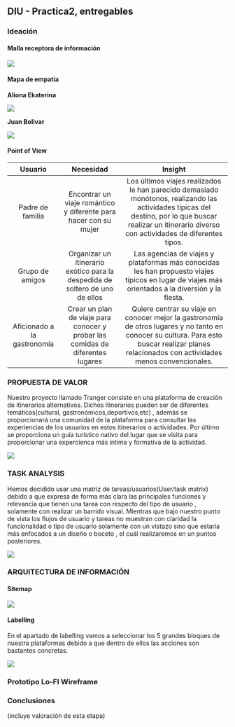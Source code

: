 ## DIU - Practica2, entregables

### Ideación 

#### Malla receptora de información 

![](./recursos/malla-receptora.png)

#### Mapa de empatía

**Aliona Ekaterina**

![](./recursos/mapa-empatia-mujer.png)

**Juan Bolivar**

![](./recursos/mapa-empatia-hombre.png)

#### Point of View 

|           Usuario           |                                    Necesidad                                   |                                                                                                  Insight                                                                                                 |
|:---------------------------:|:------------------------------------------------------------------------------:|:--------------------------------------------------------------------------------------------------------------------------------------------------------------------------------------------------------:|
|       Padre de familia      |        Encontrar un viaje romántico y diferente para hacer con su mujer        | Los últimos viajes realizados le han parecido demasiado monótonos, realizando las actividades típicas del destino, por lo que buscar realizar un itinerario diverso con actividades de diferentes tipos. |
|       Grupo de amigos       |  Organizar un itinerario exótico para la despedida de soltero de uno de ellos  |                             Las agencias de viajes y plataformas más conocidas les han propuesto viajes típicos en lugar de viajes más orientados a la diversión y la fiesta.                            |
| Aficionado a la gastronomía | Crear un plan de viaje para conocer y probar las comidas de diferentes lugares |      Quiere centrar su viaje en conocer mejor la gastronomía de otros lugares y no tanto en conocer su cultura. Para esto buscar realizar planes relacionados con actividades menos convencionales.      |

### PROPUESTA DE VALOR

Nuestro proyecto llamado Tranger consiste en una plataforma de creación de itinerarios alternativos. Dichos itinerarios pueden ser de diferentes temáticas(cultural, gastronómicos,deportivos,etc) , además se proporcionará una comunidad de la plataforma para consultar las experiencias de los usuarios en estos itinerarios o actividades. Por último se proporciona un guía turístico nativo del lugar que se visita para proporcionar una expercienca más intima y formativa de la actividad.

![](./recursos/propuesta-de-valor.png)

### TASK ANALYSIS

Hemos decidido usar una matriz de tareas/usuarios(User/task matrix) debido a que expresa de forma más clara las principales funciones y relevancia que tienen una tarea con respecto del tipo de usuario , solamente con realizar un barrido visual. Mientras que bajo nuestro punto de vista los flujos de usuario y tareas no muestran con claridad la funcionalidad o tipo de usuario solamente con un vistazo sino que estaría más enfocados a un diseño o boceto , el cuál realizaremos en un puntos posteriores.

![](./recursos/task-matrix.png)

### ARQUITECTURA DE INFORMACIÓN

#### Sitemap

![](./recursos/sitemap.png)

#### Labelling 

En el apartado de labelling vamos a seleccionar los 5 grandes bloques de nuestra plataformas debido a que dentro de ellos las acciones son bastantes concretas.

![](./recursos/labeling.png)

### Prototipo Lo-FI Wireframe 




### Conclusiones  
(incluye valoración de esta etapa)
